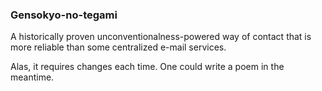 ### Gensokyo-no-tegami

A historically proven unconventionalness-powered way of contact that is more reliable than some centralized e-mail services.

Alas, it requires changes each time. One could write a poem in the meantime.
